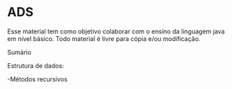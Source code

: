 # ADS

Esse material tem como objetivo colaborar com o ensino da linguagem java em nível básico.
Todo material é livre para cópia e/ou modificação.

Sumário

Estrutura de dados:

-Métodos recursivos
